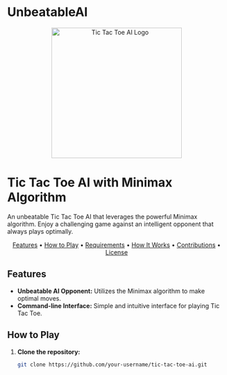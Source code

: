 # UnbeatableAI
<p align="center">
  <img src="tic_tac_toe_ai.png" alt="Tic Tac Toe AI Logo" width="300"/>
</p>

# Tic Tac Toe AI with Minimax Algorithm

An unbeatable Tic Tac Toe AI that leverages the powerful Minimax algorithm. Enjoy a challenging game against an intelligent opponent that always plays optimally.

<div align="center">
  <a href="#features">Features</a> •
  <a href="#how-to-play">How to Play</a> •
  <a href="#requirements">Requirements</a> •
  <a href="#how-it-works">How It Works</a> •
  <a href="#contributions">Contributions</a> •
  <a href="#license">License</a>
</div>

## Features

- **Unbeatable AI Opponent:** Utilizes the Minimax algorithm to make optimal moves.
- **Command-line Interface:** Simple and intuitive interface for playing Tic Tac Toe.

## How to Play

1. **Clone the repository:**

   ```bash
   git clone https://github.com/your-username/tic-tac-toe-ai.git
